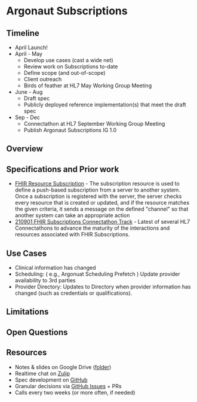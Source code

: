 # Argonaut Subscriptions

## Timeline

- April Launch!
- April - May
  - Develop use cases (cast a wide net)
  - Review work on Subscriptions to-date
  - Define scope (and out-of-scope)
  - Client outreach
  - Birds of feather at HL7 May Working Group Meeting
- June - Aug
  - Draft spec
  - Publicly deployed reference implementation(s) that meet the draft spec
- Sep - Dec
  - Connectathon at HL7 September Working Group Meeting
  - Publish Argonaut Subscriptions IG 1.0


## Overview

## Specifications and Prior work

 - [FHIR Resource Subscription](http://build.fhir.org/subscription.html) - The subscription resource is used to define a push-based subscription from a server to another system. Once a subscription is registered with the server, the server checks every resource that is created or updated, and if the resource matches the given criteria, it sends a message on the defined "channel" so that another system can take an appropriate action
 - [210901 FHIR Subscriptions Connectathon Track](http://wiki.hl7.org/index.php?title=210901_FHIR_Subscriptions) - Latest of several HL7 Connectathons to advance the maturity of the interactions and resources associated with FHIR Subscriptions.
## Use Cases

- Clinical information has changed
- Scheduling: ( e.g., Argonuat Scheduling Prefetch )  Update provider availability to 3rd parties
- Provider Directory:  Updates to Directory when provider information has changed (such as credentials or qualifications).

## Limitations

## Open Questions

## Resources

- Notes & slides on Google Drive ([folder](https://drive.google.com/drive/folders/1I8zbQ1Yz3T9IwSumEmStRIkqSSI6iODm))
- Realtime chat on [Zulip](https://chat.fhir.org/#narrow/stream/argonaut)
- Spec development on [GitHub](#)
- Granular decisions via [GitHub Issues](https://github.com/argonautproject/subscriptions/issues) + PRs
- Calls every two weeks (or more often, if needed)
